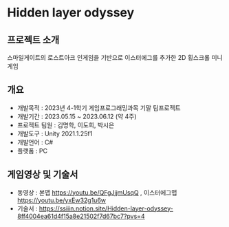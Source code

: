 # Hidden layer odyssey

## 프로젝트 소개
스마일게이트의 로스트아크 인게임을 기반으로 이스터에그를 추가한 2D 횡스크롤 미니게임

## 개요
- 개발목적 : 2023년 4-1학기 게임프로그래밍과목 기말 팀프로젝트
- 개발기간 : 2023.05.15 ~ 2023.06.12 (약 4주)
- 프로젝트 팀원 : 김명학, 이도희, 박시은
- 개발도구 : Unity 2021.1.25f1
- 개발언어 : C#
- 플랫폼 : PC


## 게임영상 및 기술서
- 동영상 : 본맵 https://youtu.be/QFgJjjmUsqQ , 이스터에그맵 https://youtu.be/yxEw32g1u6w
- 기술서 : https://ssiiin.notion.site/Hidden-layer-odyssey-8ff4004ea61d4f15a8e21502f7d67bc7?pvs=4
